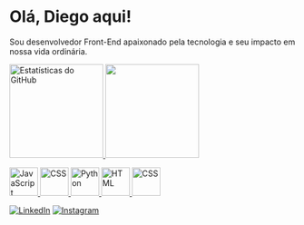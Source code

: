# Olá, Diego aqui!

Sou desenvolvedor Front-End apaixonado pela tecnologia e seu impacto em nossa vida ordinária. 
<div>
  <a href="https://github.com/diego-cavalcantii">
  <img height="165em" src="https://github-readme-stats.vercel.app/api?username=diego-cavalcantii&show_icons=true&theme=vue-dark" alt="Estatísticas do GitHub"/>
  <img height="165em"style="margin-bottom:"10px";" src="https://github-readme-stats.vercel.app/api/top-langs/?username=diego-cavalcantii&layout=compact&theme=vue-dark"/>
</div>



<p>
  <img src="https://cdn-icons-png.flaticon.com/512/5968/5968292.png" alt="JavaScript" width="50" height="50"/>
  <img src="https://cdn1.iconfinder.com/data/icons/programing-development-8/24/react_logo-512.png" alt="CSS" width="50" height="50"/>
  <img src="https://cdn.icon-icons.com/icons2/112/PNG/512/python_18894.png" alt="Python" width="50" height="50"/>
  <img src="https://cdn-icons-png.flaticon.com/512/226/226777.png" alt="HTML" width="50" height="50"/>
  <img src="https://cdn.iconscout.com/icon/free/png-256/free-laravel-2038872-1720085.png" alt="CSS" width="50" height="50"/>
</p>

[![LinkedIn](https://img.shields.io/badge/LinkedIn-0A66C2?style=for-the-badge&logo=linkedin&logoColor=white)](https://www.linkedin.com/in/diego-silva-cavalcanti-a8b2b91a4/)
[![Instagram](https://img.shields.io/badge/Instagram-E4405F?style=for-the-badge&logo=instagram&logoColor=white)](https://www.instagram.com/diiego_cavalcanti/)
